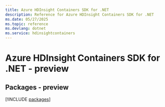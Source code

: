 ```yaml
---
title: Azure HDInsight Containers SDK for .NET
description: Reference for Azure HDInsight Containers SDK for .NET
ms.date: 05/27/2025
ms.topic: reference
ms.devlang: dotnet
ms.service: hdinsightcontainers
---
```

# Azure HDInsight Containers SDK for .NET - preview
## Packages - preview
[!INCLUDE [packages](hdinsight-containers-index.md)]